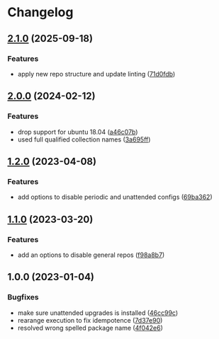 # Changelog

## [2.1.0](https://github.com/rolehippie/apt/compare/v2.0.0...v2.1.0) (2025-09-18)


### Features

* apply new repo structure and update linting ([71d0fdb](https://github.com/rolehippie/apt/commit/71d0fdb60f66f3bab492f8a1bee6e59075cec7d6))

## [2.0.0](https://github.com/rolehippie/apt/compare/v1.2.0...v2.0.0) (2024-02-12)


### Features

* drop support for ubuntu 18.04 ([a46c07b](https://github.com/rolehippie/apt/commit/a46c07b901538bfe60a851bffa8a123f87a25fe5))
* used full qualified collection names ([3a695ff](https://github.com/rolehippie/apt/commit/3a695ff9fc37b128044a8395c0e1fed78b296f2d))

## [1.2.0](https://github.com/rolehippie/apt/compare/v1.1.0...v1.2.0) (2023-04-08)


### Features

* add options to disable periodic and unattended configs ([69ba362](https://github.com/rolehippie/apt/commit/69ba36239b403b0a66a661fdb6778502030c9720))

## [1.1.0](https://github.com/rolehippie/apt/compare/v1.0.0...v1.1.0) (2023-03-20)


### Features

* add an options to disable general repos ([f98a8b7](https://github.com/rolehippie/apt/commit/f98a8b78237f51d936a32367686e00b03b91522b))

## 1.0.0 (2023-01-04)


### Bugfixes

* make sure unattended upgrades is installed ([46cc99c](https://github.com/rolehippie/apt/commit/46cc99c3bb628d63c945b5e4544d69fbe8a276e7))
* rearange execution to fix idempotence ([7d37e90](https://github.com/rolehippie/apt/commit/7d37e90234156c99335ae615364a35a584c85abc))
* resolved wrong spelled package name ([4f042e6](https://github.com/rolehippie/apt/commit/4f042e634a5041cd2b8ce996d903149dbf5d31c5))
